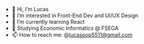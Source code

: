 - 👋 Hi, I’m Lucas 
- 👀 I’m interested in Front-End Dev and UI/UX Design
- 🌱 I’m currently learning React
- 📖 Studying Economic Informatics @ FSEGA
- 📫 How to reach me: @lucaspop5511@gmail.com

<!-- 

                      ;
                      ;
                      ;  .;              
                      ;.;';              
                      ;'  ;             
                      ;  .;         
                      ;.;';            
                      ;'  ;           
                          ;          
                          ; 

